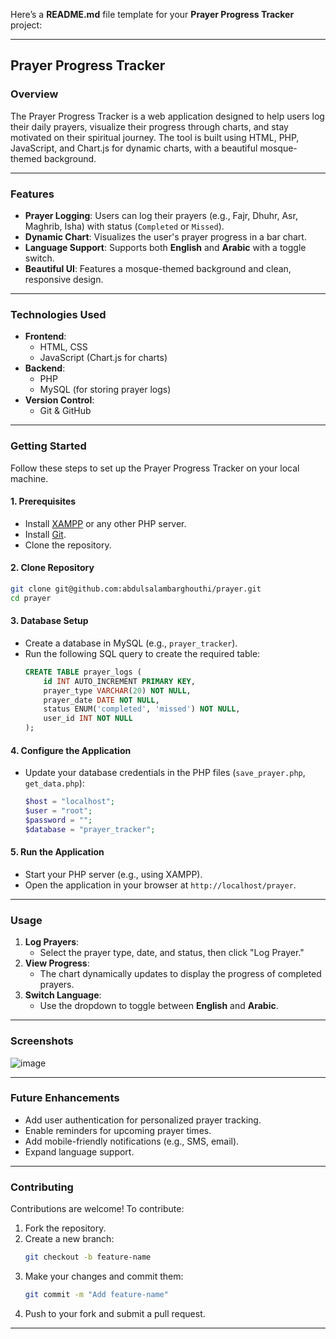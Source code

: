Here’s a **README.md** file template for your **Prayer Progress Tracker** project:

---

## **Prayer Progress Tracker**

### **Overview**
The Prayer Progress Tracker is a web application designed to help users log their daily prayers, visualize their progress through charts, and stay motivated on their spiritual journey. The tool is built using HTML, PHP, JavaScript, and Chart.js for dynamic charts, with a beautiful mosque-themed background.

---

### **Features**
- **Prayer Logging**: Users can log their prayers (e.g., Fajr, Dhuhr, Asr, Maghrib, Isha) with status (`Completed` or `Missed`).
- **Dynamic Chart**: Visualizes the user's prayer progress in a bar chart.
- **Language Support**: Supports both **English** and **Arabic** with a toggle switch.
- **Beautiful UI**: Features a mosque-themed background and clean, responsive design.

---

### **Technologies Used**
- **Frontend**:
  - HTML, CSS
  - JavaScript (Chart.js for charts)
- **Backend**:
  - PHP
  - MySQL (for storing prayer logs)
- **Version Control**:
  - Git & GitHub

---

### **Getting Started**
Follow these steps to set up the Prayer Progress Tracker on your local machine.

#### **1. Prerequisites**
- Install [XAMPP](https://www.apachefriends.org/index.html) or any other PHP server.
- Install [Git](https://git-scm.com/).
- Clone the repository.

#### **2. Clone Repository**
```bash
git clone git@github.com:abdulsalambarghouthi/prayer.git
cd prayer
```

#### **3. Database Setup**
- Create a database in MySQL (e.g., `prayer_tracker`).
- Run the following SQL query to create the required table:
  ```sql
  CREATE TABLE prayer_logs (
      id INT AUTO_INCREMENT PRIMARY KEY,
      prayer_type VARCHAR(20) NOT NULL,
      prayer_date DATE NOT NULL,
      status ENUM('completed', 'missed') NOT NULL,
      user_id INT NOT NULL
  );
  ```

#### **4. Configure the Application**
- Update your database credentials in the PHP files (`save_prayer.php`, `get_data.php`):
  ```php
  $host = "localhost";
  $user = "root";
  $password = "";
  $database = "prayer_tracker";
  ```

#### **5. Run the Application**
- Start your PHP server (e.g., using XAMPP).
- Open the application in your browser at `http://localhost/prayer`.

---

### **Usage**
1. **Log Prayers**:
   - Select the prayer type, date, and status, then click "Log Prayer."
2. **View Progress**:
   - The chart dynamically updates to display the progress of completed prayers.
3. **Switch Language**:
   - Use the dropdown to toggle between **English** and **Arabic**.

---

### **Screenshots**
![image](https://github.com/user-attachments/assets/d6a49f4f-6136-41a6-bbb5-88914aa2171e)


---

### **Future Enhancements**
- Add user authentication for personalized prayer tracking.
- Enable reminders for upcoming prayer times.
- Add mobile-friendly notifications (e.g., SMS, email).
- Expand language support.

---

### **Contributing**
Contributions are welcome! To contribute:
1. Fork the repository.
2. Create a new branch:
   ```bash
   git checkout -b feature-name
   ```
3. Make your changes and commit them:
   ```bash
   git commit -m "Add feature-name"
   ```
4. Push to your fork and submit a pull request.



---
